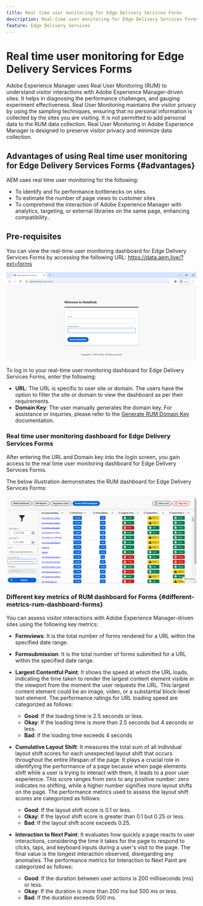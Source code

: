 ```yaml
---
title: Real time user monitoring for Edge Delivery Services Forms
description: Real-time user monitoring for Edge Delivery Services Forms involves the ongoing tracking and analysis of user interactions with forms. 
feature: Edge Delivery Services
---
```

# Real time user monitoring for Edge Delivery Services Forms

Adobe Experience Manager uses Real User Monitoring (RUM) to understand visitor interactions with Adobe Experience Manager-driven sites. It helps in diagnosing the performance challenges, and gauging experiment effectiveness. Real User Monitoring maintains the visitor privacy by using the sampling techniques, ensuring that no personal information is collected by the sites you are visiting. It is not permitted to add personal data to the RUM data collection. Real User Monitoring in Adobe Experience Manager is designed to preserve visitor privacy and minimize data collection.

## Advantages of using Real time user monitoring for Edge Delivery Services Forms {#advantages} 

AEM uses real time user monitoring for the following:

* To identify and fix performance bottlenecks on sites.
* To estimate the number of page views to customer sites
* To comprehend the interaction of Adobe Experience Manager with analytics, targeting, or external libraries on the same page, enhancing compatibility..

## Pre-requisites

You can view the real-time user monitoring dashboard for Edge Delivery Services Forms by accessing the following URL:
https://data.aem.live/?ext=forms

![RUM Login Screen for Edge Delivery Services Forms ](/help/edge/assets/rum-login-screen.png)

To log in to your real-time user monitoring dashboard for Edge Delivery Services Forms, enter the following:
* **URL**: The URL is specific to user site or domain. The users have the option to filter the site or domain to view the dashboard as per their requirements.
* **Domain Key**: The user manually generates the domain key. For assistance or inquiries, please refer to the [Generate RUM Domain Key](https://aemcs-workspace.adobe.com/rum/generate-domain-key) documentation.

### Real time user monitoring dashboard for Edge Delivery Services Forms

After entering the URL and Domain key into the login screen, you gain access to the real time user monitoring dashboard for Edge Delivery Services Forms.

The below illustration demonstrates the RUM dashboard for Edge Delivery Services Forms:

![RUM Forms Dashboard](/help/edge/assets/rum-forms-dashboard.png)

### Different key metrics of RUM dashboard for Forms {#different-metrics-rum-dashboard-forms}

You can assess visitor interactions with Adobe Experience Manager-driven sites using the following key metrics:

* **Formviews**: It is the total number of forms rendered for a URL within the specified date range.
* **Formsubmission**: It is the total number of forms submitted for a URL within the specified date range.
* **Largest Contentful Paint**: It shows the speed at which the URL loads, indicating the time taken to render the largest content element visible in the viewport from the moment the user requests the URL. This largest content element could be an image, video, or a substantial block-level text element. The performance ratings for URL loading speed are categorized as follows:
    * **Good**: If the loading time is 2.5 seconds or less.
    * **Okay**: If the loading time is more than 2.5 seconds but 4 seconds or less.
    * **Bad**: If the loading time exceeds 4 seconds

* **Cumulative Layout Shift**: It measures the total sum of all individual layout shift scores for each unexpected layout shift that occurs throughout the entire lifespan of the page. It plays a crucial role in identifying the performance of a page because when page elements shift while a user is trying to interact with them, it leads to a poor user experience. This score ranges from zero to any positive number: zero indicates no shifting, while a higher number signifies more layout shifts on the page. The performance metrics used to assess the layout shift scores are categorized as follows:
   
  * **Good**: If the layout shift score is 0.1 or less.
  * **Okay**: If the layout shift score is greater than 0.1 but 0.25 or less.
  * **Bad**: If the layout shift score exceeds 0.25.

* **Interaction to Next Paint**:  It evaluates how quickly a page reacts to user interactions, considering the time it takes for the page to respond to clicks, taps, and keyboard inputs during a user's visit to the page. The final value is the longest interaction observed, disregarding any anomalies. The performance metrics for Interaction to Next Paint are categorized as follows:
    * **Good**: If the duration between user actions is 200 milliseconds (ms) or less.
    * **Okay**: If the duration is more than 200 ms but 500 ms or less.
    * **Bad**: If the duration exceeds 500 ms.

